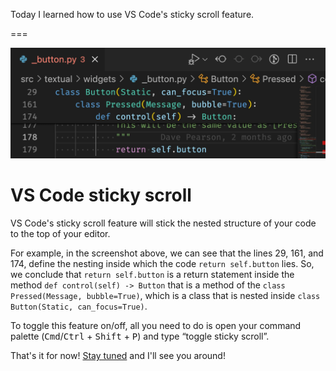 Today I learned how to use VS Code's sticky scroll feature.

===

![A screenshot of the VS Code 1.70 sticky scroll feature.](_screenshot.webp "A screenshot of the VS Code 1.70 sticky scroll feature.")

# VS Code sticky scroll

VS Code's sticky scroll feature will stick the nested structure of your code to the top of your editor.

For example, in the screenshot above, we can see that the lines 29, 161, and 174, define the nesting inside which the code `return self.button` lies.
So, we conclude that `return self.button` is a return statement inside the method `def control(self) -> Button` that is a method of the `class Pressed(Message, bubble=True)`, which is a class that is nested inside `class Button(Static, can_focus=True)`.

To toggle this feature on/off, all you need to do is open your command palette (<kbd>Cmd</kbd>/<kbd>Ctrl</kbd> + <kbd>Shift</kbd> + <kbd>P</kbd>) and type “toggle sticky scroll”.


That's it for now! [Stay tuned][subscribe] and I'll see you around!

[subscribe]: /subscribe
